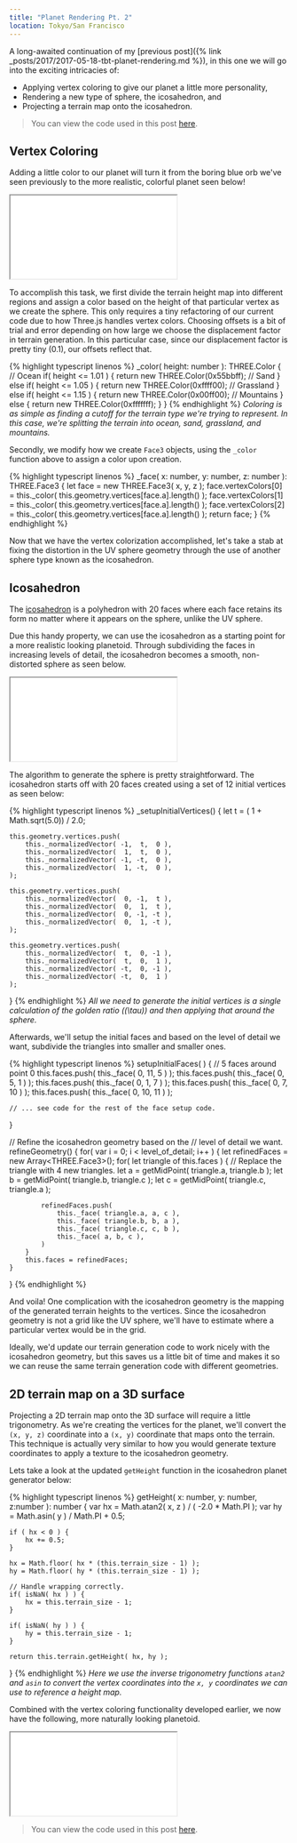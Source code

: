 ```yaml
---
title: "Planet Rendering Pt. 2"
location: Tokyo/San Francisco
---
```


A long-awaited continuation of my
[previous post]({% link _posts/2017/2017-05-18-tbt-planet-rendering.md %}),
in this one we will go into the exciting intricacies of:

* Applying vertex coloring to give our planet a little more personality,
* Rendering a new type of sphere, the icosahedron, and
* Projecting a terrain map onto the icosahedron.

> You can view the code used in this post
> [here](https://github.com/a5huynh/planet-generator).


## Vertex Coloring

Adding a little color to our planet will turn it from the boring blue orb
we've seen previously to the more realistic, colorful planet seen below!

<iframe scrolling="no"
        class="full-width"
        src="/static/webgl/planet-generator-v2/index.html?sphereType=uv
&amp;terrainType=particle
&amp;planetDetail=50
&amp;zoom=3
&amp;particleNumIslands=10">
</iframe>

To accomplish this task, we first divide the terrain height map into
different regions and assign a color based on the height of that particular
vertex as we create the sphere. This only requires a tiny refactoring of
our current code due to how Three.js handles vertex colors. Choosing
offsets is a bit of trial and error depending on how large we choose the
displacement factor in terrain generation. In this particular case, since
our displacement factor is pretty tiny (0.1), our offsets reflect that.

<div style="position:relative;">
{% highlight typescript linenos %}
_color( height: number ): THREE.Color {
    // Ocean
    if( height <= 1.01 ) {
        return new THREE.Color(0x55bbff);
    // Sand
    } else if( height <= 1.05 ) {
        return new THREE.Color(0xffff00);
    // Grassland
    } else if( height <= 1.15 ) {
        return new THREE.Color(0x00ff00);
    // Mountains
    } else {
        return new THREE.Color(0xfffffff);
    }
}
{% endhighlight %}
<em>
Coloring is as simple as finding a cutoff for the terrain type we're trying
to represent. In this case, we're splitting the terrain into ocean, sand,
grassland, and mountains.
</em>
</div>

Secondly, we modify how we create `Face3` objects, using the `_color`
function above to assign a color upon creation.

{% highlight typescript linenos %}
_face( x: number, y: number, z: number ): THREE.Face3 {
    let face = new THREE.Face3( x, y, z );
    face.vertexColors[0] = this._color(
        this.geometry.vertices[face.a].length()
    );
    face.vertexColors[1] = this._color(
        this.geometry.vertices[face.a].length()
    );
    face.vertexColors[2] = this._color(
        this.geometry.vertices[face.a].length()
    );
    return face;
}
{% endhighlight %}

Now that we have the vertex colorization accomplished, let's take a stab at
fixing the distortion in the UV sphere geometry through the use of another
sphere type known as the icosahedron.

## Icosahedron

The [icosahedron](https://en.wikipedia.org/wiki/Icosahedron) is a
polyhedron with 20 faces where each face retains its form no matter where
it appears on the sphere, unlike the UV sphere.

Due this handy property, we can use the icosahedron as a starting point for
a more realistic looking planetoid. Through subdividing the faces in
increasing levels of detail, the icosahedron becomes a smooth,
non-distorted sphere as seen below.

<iframe scrolling="no"
        class="full-width"
        src="/static/webgl/planet-generator-v2/index.html?sphereType=iso
&amp;sphereDetail=20
&amp;zoom=3">
</iframe>

The algorithm to generate the sphere is pretty straightforward. The
icosahedron starts off with 20 faces created using a set of 12 initial
vertices as seen below:

<div style="position:relative;">
{% highlight typescript linenos %}
_setupInitialVertices() {
    let t = ( 1 + Math.sqrt(5.0)) / 2.0;

    this.geometry.vertices.push(
        this._normalizedVector( -1,  t,  0 ),
        this._normalizedVector(  1,  t,  0 ),
        this._normalizedVector( -1, -t,  0 ),
        this._normalizedVector(  1, -t,  0 ),
    );

    this.geometry.vertices.push(
        this._normalizedVector(  0, -1,  t ),
        this._normalizedVector(  0,  1,  t ),
        this._normalizedVector(  0, -1, -t ),
        this._normalizedVector(  0,  1, -t ),
    );

    this.geometry.vertices.push(
        this._normalizedVector(  t,  0, -1 ),
        this._normalizedVector(  t,  0,  1 ),
        this._normalizedVector( -t,  0, -1 ),
        this._normalizedVector( -t,  0,  1 )
    );
}
{% endhighlight %}
<em>
All we need to generate the initial vertices is a single calculation of the
golden ratio (\(\tau\)) and then applying that around the sphere.
</em>
</div>

Afterwards, we'll setup the initial faces and based on the level of detail
we want, subdivide the triangles into smaller and smaller ones.

{% highlight typescript linenos %}
setupInitialFaces( ) {
    // 5 faces around point 0
    this.faces.push( this._face(  0, 11,  5 ) );
    this.faces.push( this._face(  0,  5,  1 ) );
    this.faces.push( this._face(  0,  1,  7 ) );
    this.faces.push( this._face(  0,  7, 10 ) );
    this.faces.push( this._face(  0, 10, 11 ) );

    // ... see code for the rest of the face setup code.
}

// Refine the icosahedron geometry based on the
// level of detail we want.
refineGeometry() {
    for( var i = 0; i < level_of_detail; i++ ) {
        let refinedFaces = new Array<THREE.Face3>();
        for( let triangle of this.faces ) {
            // Replace the triangle with 4 new triangles.
            let a = getMidPoint( triangle.a, triangle.b );
            let b = getMidPoint( triangle.b, triangle.c );
            let c = getMidPoint( triangle.c, triangle.a );

            refinedFaces.push(
                this._face( triangle.a, a, c ),
                this._face( triangle.b, b, a ),
                this._face( triangle.c, c, b ),
                this._face( a, b, c ),
            )
        }
        this.faces = refinedFaces;
    }
}
{% endhighlight %}

And voila! One complication with the icosahedron geometry is the mapping of
the generated terrain heights to the vertices. Since the icosahedron
geometry is not a grid like the UV sphere, we'll have to estimate where a
particular vertex would be in the grid.

Ideally, we'd update our terrain generation code to work nicely with the
icosahedron geometry, but this saves us a little bit of time and makes it
so we can reuse the same terrain generation code with different geometries.


## 2D terrain map on a 3D surface

Projecting a 2D terrain map onto the 3D surface will require a little
trigonometry. As we're creating the vertices for the planet, we'll convert
the `(x, y, z)` coordinate into a `(x, y)` coordinate that maps onto the
terrain. This technique is actually very similar to how you would generate
texture coordinates to apply a texture to the icosahedron geometry.

Lets take a look at the updated `getHeight` function in the icosahedron planet
generator below:

<div style="position:relative;">
{% highlight typescript linenos %}
getHeight( x: number, y: number, z:number ): number {
    var hx = Math.atan2( x, z ) / ( -2.0 * Math.PI );
    var hy = Math.asin( y ) / Math.PI + 0.5;

    if ( hx < 0 ) {
        hx += 0.5;
    }

    hx = Math.floor( hx * (this.terrain_size - 1) );
    hy = Math.floor( hy * (this.terrain_size - 1) );

    // Handle wrapping correctly.
    if( isNaN( hx ) ) {
        hx = this.terrain_size - 1;
    }

    if( isNaN( hy ) ) {
        hy = this.terrain_size - 1;
    }

    return this.terrain.getHeight( hx, hy );
}
{% endhighlight %}
<em>
Here we use the inverse trigonometry functions `atan2` and `asin` to
convert the vertex coordinates into the `x, y` coordinates we can use to
reference a height map.
</em>
</div>

Combined with the vertex coloring functionality developed earlier, we now
have the following, more naturally looking planetoid.

<iframe scrolling="no"
        class="full-width"
        src="/static/webgl/planet-generator-v2/index.html?sphereType=iso
&amp;terrainType=particle
&amp;planetDetail=16
&amp;zoom=3
&amp;particleNumIslands=15">
</iframe>

> You can view the code used in this post
> [here](https://github.com/a5huynh/planet-generator).
